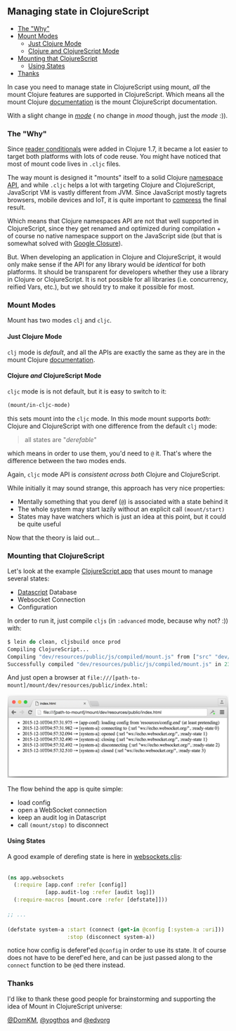 ## Managing state in ClojureScript

- [The "Why"](#the-why)
- [Mount Modes](#mount-modes)
  - [Just Clojure Mode](#just-clojure-mode)
  - [Clojure and ClojureScript Mode](#clojure-and-clojurescript-mode)
- [Mounting that ClojureScript](#mounting-that-clojurescript)
  - [Using States](#using-states)
- [Thanks](#thanks)

In case you need to manage state in ClojureScript using mount, _all_ the mount Clojure features are supported in ClojureScript. 
Which means all the mount Clojure [documentation](../README.md) is the mount ClojureScript documentation.

With a slight change in [_mode_](clojurescript.md#mount-modes) ( no change in _mood_ though, just the _mode_ :)).

### The "Why"

Since [reader conditionals](http://clojure.org/reader#The%20Reader--Reader%20Conditionals) were added in Clojure 1.7,
it became a lot easier to target both platforms with lots of code reuse. You might have noticed 
that most of mount code lives in `.cljc` files.

The way mount is designed it "mounts" itself to a solid Clojure [namespace API](http://clojure.org/namespaces), 
and while `.cljc` helps a lot with targeting Clojure and ClojureScript, JavaScript VM is vastly different from JVM.
Since JavaScript mostly tagrets browsers, mobile devices and IoT, 
it is quite important to [compress](https://github.com/clojure/clojurescript/wiki/Advanced-Compilation) the final result.

Which means that Clojure namespaces API are not that well supported in ClojureScript, since they get renamed and optimized
during compilation + of course no native namespace support on the JavaScript side 
(but that is somewhat solved with [Google Closure](https://closure-library.googlecode.com/git-history/docs/local_closure_goog_base.js.source.html#line428)).

But. When developing an application in Clojure and ClojureScript, it would only make sense if the API for any library 
would be _identical_ for both platforms. It should be transparent for developers whether they use a library in Clojure or ClojureScript.
It is not possible for all libraries (i.e. concurrency, reified Vars, etc.), but we should try to make it possible for most.

### Mount Modes

Mount has two modes `clj` and `cljc`.

#### Just Clojure Mode

`clj` mode is _default_, and all the APIs are exactly the same as they are in the mount Clojure [documentation](../README.md).

#### Clojure _and_ ClojureScript Mode

`cljc` mode is is not default, but it is easy to switch to it:

```clojure
(mount/in-cljc-mode)
```

this sets mount into the `cljc` mode. In this mode mount supports _both_: Clojure and ClojureScript with one difference 
from the default `clj` mode:

> all states are "_derefable_"

which means in order to use them, you'd need to `@` it. That's where the difference between the two modes ends.

Again, `cljc` mode API is _consistent across both_ Clojure and ClojureScript.

While initially it may sound strange, this approach has very nice properties:

* Mentally something that you deref (`@`) is associated with a state behind it
* The whole system may start lazily without an explicit call `(mount/start)`
* States may have watchers which is just an idea at this point, but it could be quite useful

Now that the theory is laid out...

### Mounting that ClojureScript

Let's look at the example [ClojureScript app](../dev/cljs/app) that uses mount to manage several states:

* [Datascript](https://github.com/tonsky/datascript) Database
* Websocket Connection
* Configuration

In order to run it, just compile `cljs` (in `:advanced` mode, because why not? :)) with:

```clojure
$ lein do clean, cljsbuild once prod
Compiling ClojureScript...
Compiling "dev/resources/public/js/compiled/mount.js" from ["src" "dev/cljs"]...
Successfully compiled "dev/resources/public/js/compiled/mount.js" in 23.966 seconds.
```

And just open a browser at `file:///[path-to-mount]/mount/dev/resources/public/index.html`:

<img src="img/mount.cljs.example.png" width="700">

The flow behind the app is quite simple:

* load config
* open a WebSocket connection
* keep an audit log in Datascript
* call `(mount/stop)` to disconnect

#### Using States

A good example of derefing state is here in [websockets.cljs](https://github.com/tolitius/mount/blob/0825ad2ed085b73b7ae989b4382ce4e0376e4be3/dev/cljs/app/websockets.cljs#L21):

```clojure

(ns app.websockets
  (:require [app.conf :refer [config]]
            [app.audit-log :refer [audit log]])
  (:require-macros [mount.core :refer [defstate]]))

;; ...

(defstate system-a :start (connect (get-in @config [:system-a :uri]))
                   :stop (disconnect system-a))
```

notice how config is deferef'ed `@config` in order to use its state. It of course does not have to be deref'ed here, and
can be just passed along to the `connect` function to be `@`ed there instead.

### Thanks

I'd like to thank these good people for brainstorming and supporting the idea of Mount in ClojureScript universe:

[@DomKM](https://github.com/DomKM), [@yogthos](https://github.com/yogthos) and [@edvorg](https://github.com/edvorg)
